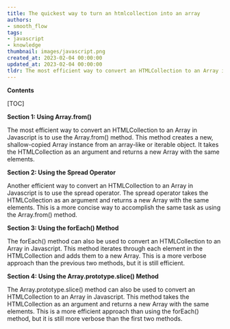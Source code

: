 ```yaml
---
title: The quickest way to turn an htmlcollection into an array
authors:
- smooth_flow
tags:
- javascript
- knowledge
thumbnail: images/javascript.png
created_at: 2023-02-04 00:00:00
updated_at: 2023-02-04 00:00:00
tldr: The most efficient way to convert an HTMLCollection to an Array is to use the Array.from() method.
---
```


**Contents**

[TOC]

**Section 1: Using Array.from()**

The most efficient way to convert an HTMLCollection to an Array in Javascript is to use the Array.from() method. This method creates a new, shallow-copied Array instance from an array-like or iterable object. It takes the HTMLCollection as an argument and returns a new Array with the same elements.

**Section 2: Using the Spread Operator**

Another efficient way to convert an HTMLCollection to an Array in Javascript is to use the spread operator. The spread operator takes the HTMLCollection as an argument and returns a new Array with the same elements. This is a more concise way to accomplish the same task as using the Array.from() method.

**Section 3: Using the forEach() Method**

The forEach() method can also be used to convert an HTMLCollection to an Array in Javascript. This method iterates through each element in the HTMLCollection and adds them to a new Array. This is a more verbose approach than the previous two methods, but it is still efficient.

**Section 4: Using the Array.prototype.slice() Method**

The Array.prototype.slice() method can also be used to convert an HTMLCollection to an Array in Javascript. This method takes the HTMLCollection as an argument and returns a new Array with the same elements. This is a more efficient approach than using the forEach() method, but it is still more verbose than the first two methods.
